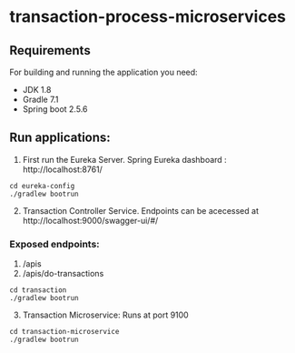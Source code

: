 # transaction-process-microservices

## Requirements

For building and running the application you need:

- JDK 1.8
- Gradle 7.1
- Spring boot 2.5.6

## Run applications:
1) First run the Eureka Server. Spring Eureka dashboard : http://localhost:8761/

```shell
cd eureka-config
./gradlew bootrun
```

2) Transaction Controller Service. Endpoints can be acecessed at http://localhost:9000/swagger-ui/#/
### Exposed endpoints: 
1) /apis
2) /apis/do-transactions

```shell
cd transaction
./gradlew bootrun
```

3)  Transaction Microservice: Runs at port 9100

```shell
cd transaction-microservice
./gradlew bootrun
```
 


